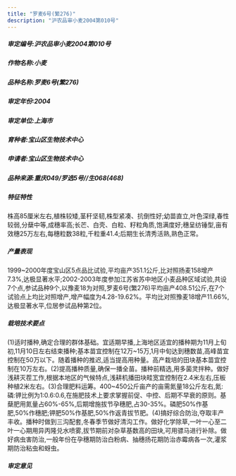 ```yaml
---
title: "罗麦6号(繁276)"
description: "沪农品审小麦2004第010号"
---
```

##### 审定编号:沪农品审小麦2004第010号

##### 作物名称:小麦

##### 品种名称:罗麦6号(繁276)

##### 审定年份:2004

##### 审定单位:上海市

##### 育种者:宝山区生物技术中心

##### 申请者:宝山区生物技术中心

##### 品种来源:重庆049/罗选5号//生068(468)

##### 特征特性
株高85厘米左右,植株较矮,茎秆坚韧,株型紧凑、抗倒性好;幼苗直立,叶色深绿,春性较弱,分蘖中等,成穗率高;长芒、白壳、白粒、籽粒角质,饱满度好;穗呈纺锤型,亩有效穗25万左右,每穗粒数38粒,千粒重41.4;后期生长清秀活熟,熟色正常。

##### 产量表现
1999~2000年度宝山区5点品比试验,平均亩产351.1公斤,比对照扬麦158增产7.3%,达极显著水平;2002-2003年度参加江苏省苏中地区小麦品种区域试验,共设7个点,参试品种9个,以豫麦18为对照,罗麦6号(繁276)平均亩产408.51公斤,在7个试验点上均比对照增产,增产幅度为4.28-19.62%。平均比对照豫麦18增产11.66%,达极显著水平,位居参试品种第2位。

##### 栽培技术要点
(1)适时播种,确定合理的群体基础。宜适期早播,上海地区适宜的播种期为11月上旬初,11月10日左右结束播种;基本苗宜控制在12万~15万,1月中旬达到穗数苗,高峰苗宜控制在50万以下。随着播种的推迟,适当提高用种量。高产栽培的田块基本苗宜控制在10万左右。(2)提高播种质量,确保一播全苗。播种前精选,用多菌灵拌种。做好浅耕灭茬工作,根据本地区的气候特点,浅耕机播田块畦宽宜控制在2.4米左右,压板种植2米左右。(3)合理肥料运筹。400~450公斤亩产的亩需氮量18公斤左右,氮:磷:钾比例为1:0.6:0.6,在施肥技术上要求掌握前促、中控、后期不早衰的原则。基蘖肥用氮量占60%-65%,后期增施拔节孕穗肥,占30-35%。磷肥50%作基肥,50%作穗肥;钾肥50%作基肥,50%作返青拔节肥。(4)搞好综合防治,夺取丰产丰收。播种时做到三沟配套,冬春季节做好清沟工作。做好化学除草,一叶一心至二叶一心期用异丙隆兑水喷雾,拔节期前对杂草基数高的田块,可用骠马进行补除。做好病虫害防治,一般年份在孕穗期防治白粉病、抽穗扬花期防治赤霉病各一次,灌浆期防治粘虫和蚜虫。

##### 审定意见

